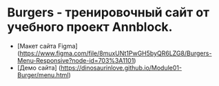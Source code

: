 # Burgers - тренировочный сайт от учебного проект Annblock.

* [Макет сайта Figma] (https://www.figma.com/file/8muxUNt1PwGH5byQR6LZG8/Burgers-Menu-Responsive?node-id=703%3A1101)
* [Демо сайта] (https://dinosaurinlove.github.io/Module01-Burger/menu.html)